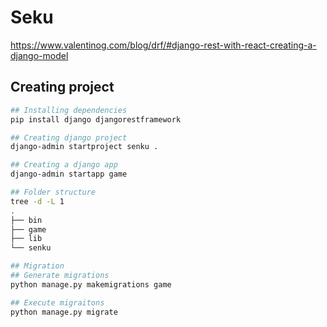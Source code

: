 # Seku

https://www.valentinog.com/blog/drf/#django-rest-with-react-creating-a-django-model

## Creating project
```bash
## Installing dependencies
pip install django djangorestframework

## Creating django project
django-admin startproject senku .

## Creating a django app
django-admin startapp game

## Folder structure
tree -d -L 1
.
├── bin
├── game
├── lib
└── senku

## Migration
## Generate migrations
python manage.py makemigrations game

## Execute migraitons
python manage.py migrate
```